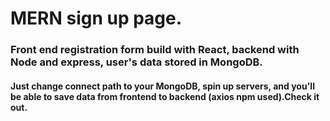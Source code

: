 <h1>MERN sign up page.</h1>
<h3>Front end registration form build with React, backend with Node and express, user's data stored in MongoDB.</h3>
<h4>Just change connect path to your MongoDB, spin up servers, and you'll be able to save data from frontend to backend (axios npm used).Check it out.</h4>
